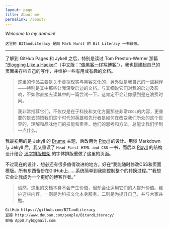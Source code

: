 ```yaml
---
layout: page
title: About me
permalink: /about/
---
```


*Welcome to my domain!*

`这里的 BITandLiteracy 是向 Mark Hurst 的 Bit Literacy 一书致敬。`

***

了解到 GitHub Pages 和 Jykell 之后，特别是读过 Tom Preston-Werner 那篇 ["Blogging Like a Hacker"](http://tom.preston-werner.com/2008/11/17/blogging-like-a-hacker.html)（中文版：[“像黑客一样写博客”](http://kyle.xlau.org/posts/blogging-like-a-hacker.html)），我也搭建起自己的页面来存档自己的写作，并维护一些有用或有趣的文档。

> 这里的作品主要是关于虚拟现实与黑客文化的，另外就是我自己的一些翻译——特别是其中那些让我深受启迪的文档。与其细说它们对我的启迪及影响，不如你直接去读其中的一篇尝试一下，这肯定不会让你感到是在浪费时间。
>
> 我非常推荐它们，不仅仅是在于科技和文化方面那些非常`COOL`的内容，更重要的是去领悟我们这个时代的英雄和先行者是如何在改变我们所处的这个世界的，理解和品味他们的技能和素养、他们的思考和方法，总能让我们学到一点什么。

我最初用的是 Jekyll 的 [Brume](https://github.com/aigarsdz/brume) 主题，后改用为 [Pixyll](http://www.pixyll.com/) 的设计。用惯 Markdown 与 Jekyll 后，我又重读了 `Head First HTML and CSS` 一书，而后以 [Pixyll](http://www.pixyll.com/) 的结构设计结合 [汉字排版框架](http://css.hanzi.co/) 的字体排版重做了这里的页面。

不过现在的设计，想必还有很多值得改进的地方。好在“我能随时修改CSS和页面模版。所有东西备份在GitHub上……系统简单到我能控制整个的转换过程。”“我想它会让我成为一个更好的博客作者。”

> 诚然，这里的文档本身不会产生价值，但却会让运用它们的人提升价值。维护这些内容，一则是为科技文化本身服务，二则是为提升自己，并与大家共勉。

<pre><code>GitHub https://github.com/BITandLiteracy
豆瓣 http://www.douban.com/people/BitandLiteracy/
邮箱 AppU.hyb@gmail.com
</code></pre>
